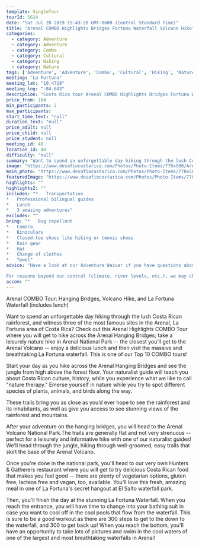```yaml
---
template: SingleTour
tourId: 5624
date: "Sat Jul 20 2019 15:43:28 GMT-0600 (Central Standard Time)"
title: "Arenal COMBO Highlights Bridges Fortuna Waterfall Volcano Hike"
categories: 
  - category: Adventure
  - category: Adventure
  - category: Combo
  - category: Cultural
  - category: Hiking
  - category: Nature
tags: ['Adventure', 'Adventure', 'Combo', 'Cultural', 'Hiking', 'Nature']
meeting: "La Fortuna"
meeting_lat: "10.4718"
meeting_lng: "-84.643"
description: "Costa Rica tour Arenal COMBO Highlights Bridges Fortuna Waterfall Volcano Hike, id 5624"
price_from: 164
min_participants: 2
max_participants: 
start_time_text: "null"
duration_text: "null"
price_adult: null
price_child: null
price_student: null
meeting_id: 40
location_id: 40
difficulty: "null"
summary: "Want to spend an unforgettable day hiking through the lush Costa Rican rainforest, and witness three of the most famous sites in the Arenal, La Fortuna area of Costa Rica? Check out this Arenal Highlights COMBO - one of our Top 10 COMBO tours!"
image: "https://www.desafiocostarica.com/Photos/Photo-Items/770x500/Arenal-COMBO:-Hanging-Bridges--La-Fortuna-Watefall-&-Volcano-Hike-1461796221.jpg"
main_photo: "https://www.desafiocostarica.com/Photos/Photo-Items/770x500/Arenal-COMBO:-Hanging-Bridges--La-Fortuna-Watefall-&-Volcano-Hike-1461796221.jpg"
featuredImage: "https://www.desafiocostarica.com/Photos/Photo-Items/770x500/Arenal-COMBO:-Hanging-Bridges--La-Fortuna-Watefall-&-Volcano-Hike-1461796221.jpg"
highlights: ""
highlights2: ""
includes: "*   Transportation
*   Professional bilingual guides
*   Lunch
*   3 amazing adventures"
excludes: ""
bring: "*   Bug repellent
*   Camera
*   Binoculars
*   Closed-toe shoes like hiking or tennis shoes
*   Rain gear
*   Hat
*   Change of clothes
*   Towel"
advice: "Have a look at our Adventure Waiver if you have questions about our Costa Rica adventure tour policies.If you are looking for options for the best hiking and best hikes near San Jose, Tamarindo or Liberia, Costa Rica, be sure to check out our Hiking category.We are a company that prides itself in sound ecological and sustainable tourism practices. We adhere to Costa Rica National Park guidelines to stay on authorized paths and do not permit the extraction of plants or the feeding of wild animals.

For reasons beyond our control (climate, river levels, etc.), we may change to a more-suitable tour with an equal or similar adventure-appeal or offer other tour options so you don't miss out on a fun day in Costa Rica. We reserve the right to cancel a trip due to unfavorable conditions & will only run a tour according to our policies. Full refund is given if (on rare occasion) no tour is run. This adventure involves some inherent risk and physical exertion, so you must be in good physical conditions! There may be times when the waterfall has a large flow of water and swimming in the pools at the base fo the waterfall, is not recommended, but the visit to the waterfall is still highly recommended.NOTE: We have an extra transport charge for hotels outside of our normal pick-up zone."
accom: ""
---
```

Arenal COMBO Tour: Hanging Bridges, Volcano Hike, and La Fortuna Waterfall (includes lunch)

Want to spend an unforgettable day hiking through the lush Costa Rican rainforest, and witness three of the most famous sites in the Arenal, La Fortuna area of Costa Rica? Check out this Arenal Highlights COMBO Tour where you will get to hike across the Arenal Hanging Bridges; take a leisurely nature hike in Arenal National Park -- the closest you’ll get to the Arenal Volcano -- enjoy a delicious lunch and then visit the massive and breathtaking La Fortuna waterfall. This is one of our Top 10 COMBO tours!

Start your day as you hike across the Arenal Hanging Bridges and see the jungle from high above the forest floor. Your naturalist guide will teach you about Costa Rican culture, history, while you experience what we like to call "nature therapy." Emerse yourself in nature while you try to spot different species of plants, animals, and birds along the way.

These trails bring you as close as you’d ever hope to see the rainforest and its inhabitants, as well as give you access to see stunning views of the rainforest and mountains.

After your adventure on the hanging bridges, you will head to the Arenal Volcano National Park.The trails are generally flat and not very strenuous -- perfect for a leisurely and informative hike with one of our naturalist guides! We’ll head through the jungle, hiking through well-groomed, easy trails that skirt the base of the Arenal Volcano.

Once you're done in the national park, you'll head to our very own Hunters & Gatherers restaurant where you will get to try delicious Costa Rican food that makes you feel good -- there are plenty of vegetarian options, gluten free, lacteos free and vegan, too, available. You'll love this fresh, amazing meal in one of La Fortuna's secret hangout at El Salto waterfall park.

Then, you'll finish the day at the stunning La Fortuna Waterfall. When you reach the entrance, you will have time to change into your bathing suit in case you want to cool off in the cool pools that flow from the waterfall. This is sure to be a good workout as there are 300 steps to get to the down to the waterfall, and 300 to get back up! When you reach the bottom, you'll have an opportunity to take lots of pictures and swim in the cool waters of one of the largest and most breathtaking waterfalls in Arenal!